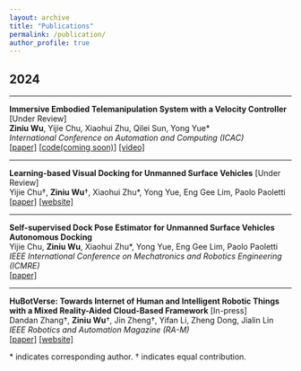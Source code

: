 ```yaml
---
layout: archive
title: "Publications"
permalink: /publication/
author_profile: true
---
```


## 2024

---

**Immersive Embodied Telemanipulation System with a Velocity Controller** [Under Review]  
**Ziniu Wu**, Yijie Chu, Xiaohui Zhu, Qilei Sun, Yong Yue\*   
*International Conference on Automation and Computing (ICAC)*  
[[paper]](https://ieeexplore.ieee.org) [[code(coming soon)]](https://github.com/RoboDD/teleop_idk/tree/main) [[video]](https://youtu.be/BAV0jQoAaEk)  

---

**Learning-based Visual Docking for Unmanned Surface Vehicles** [Under Review]  
Yijie Chu&dagger;, **Ziniu Wu**&dagger;, Xiaohui Zhu\*, Yong Yue, Eng Gee Lim, Paolo Paoletti    
[[paper]](https://ieeexplore.ieee.org) [[website]](https://sites.google.com/)  

---

**Self-supervised Dock Pose Estimator for Unmanned Surface Vehicles Autonomous Docking**  
Yijie Chu, **Ziniu Wu**, Xiaohui Zhu\*, Yong Yue, Eng Gee Lim, Paolo Paoletti  
*IEEE International Conference on Mechatronics and Robotics Engineering (ICMRE)*  
[[paper]](https://ieeexplore.ieee.org/document/10532188) 

---

**HuBotVerse: Towards Internet of Human and Intelligent Robotic Things with a Mixed Reality-Aided Cloud-Based Framework** [In-press]  
Dandan Zhang&dagger;, **Ziniu Wu**&dagger;, Jin Zheng&dagger;, Yifan Li, Zheng Dong, Jialin Lin  
*IEEE Robotics and Automation Magazine (RA-M)*   
[[paper]](https://ieeexplore.ieee.org) [[website]](https://sites.google.com/view/iohirtplusmr/home)  

\* indicates corresponding author. &dagger; indicates equal contribution.
